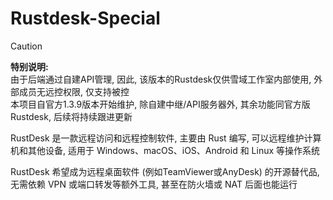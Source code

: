 # Rustdesk-Special

> [!Caution]
> **特别说明:** <br>
> 由于后端通过自建API管理, 因此, 该版本的Rustdesk仅供雪域工作室内部使用, 外部成员无远控权限, 仅支持被控<br>
> 本项目自官方1.3.9版本开始维护, 除自建中继/API服务器外, 其余功能同官方版Rustdesk, 后续将持续跟进更新

RustDesk 是一款远程访问和远程控制软件, 主要由 Rust 编写, 可以远程维护计算机和其他设备, 适用于 Windows、macOS、iOS、Android 和 Linux 等操作系统

RustDesk 希望成为远程桌面软件 (例如TeamViewer或AnyDesk) 的开源替代品, 无需依赖 VPN 或端口转发等额外工具, 甚至在防火墙或 NAT 后面也能运行
